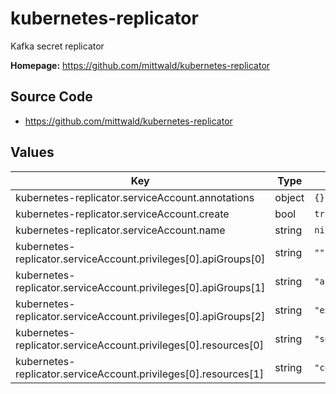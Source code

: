 # kubernetes-replicator

Kafka secret replicator

**Homepage:** <https://github.com/mittwald/kubernetes-replicator>

## Source Code

* <https://github.com/mittwald/kubernetes-replicator>

## Values

| Key | Type | Default | Description |
|-----|------|---------|-------------|
| kubernetes-replicator.serviceAccount.annotations | object | `{}` |  |
| kubernetes-replicator.serviceAccount.create | bool | `true` |  |
| kubernetes-replicator.serviceAccount.name | string | `nil` |  |
| kubernetes-replicator.serviceAccount.privileges[0].apiGroups[0] | string | `""` |  |
| kubernetes-replicator.serviceAccount.privileges[0].apiGroups[1] | string | `"apps"` |  |
| kubernetes-replicator.serviceAccount.privileges[0].apiGroups[2] | string | `"extensions"` |  |
| kubernetes-replicator.serviceAccount.privileges[0].resources[0] | string | `"secrets"` |  |
| kubernetes-replicator.serviceAccount.privileges[0].resources[1] | string | `"configmaps"` |  |
